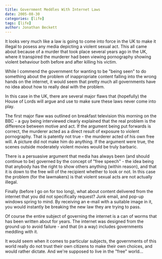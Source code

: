 ```yaml
---
title: Government Meddles With Internet Laws
date: 2005-08-30
categories: [life]
tags: [life]
author: Jonathan Beckett
---
```


It looks very much like a law is going to come into force in the UK to make it illegal to posess any media depicting a violent sexual act. This all came about because of a murder that took place several years ago in the UK, where it transpired the murderer had been viewing pornography showing violent behaviour both before and after killing his victim.

While I commend the government for wanting to be "being seen" to do something about the problem of inappropriate content falling into the wrong hands on the internet, it would seem that pretty much all governments have no idea about how to really deal with the problem.

In this case in the UK, there are several major flaws that (hopefully) the House of Lords will argue and use to make sure these laws never come into play.

The first major flaw was outlined on breakfast television this morning on the BBC - a guy being interviewed clearly explained that the real problem is the difference between motive and act. If the argument being put forwards is correct, the murderer acted as a direct result of exposure to violent pornography. That is patently not true - the murderer acted of his own free will. A picture did not make him do anything. If the argument were true, the scenes outside moderately violent movies would be truly barbaric.

There is a persuasive argument that media has always been (and should continue to be) governed by the concept of "free speech" - the idea being that anybody has the right to show others anything (within reason), and that it is down to the free will of the recipient whether to look or not. In this case the problem (for the lawmakers) is that violent sexual acts are not actually illegal.

Finally (before I go on for too long), what about content delivered from the internet that you did not specifically request? Junk email, and pop-up windows spring to mind. By receiving an e-mail with a suitable image in it, you would instantly be breaking the new law they are trying to pass.

Of course the entire subject of governing the internet is a can of worms that has been written about for years. The internet was designed from the ground up to avoid failure - and that (in a way) includes governments meddling with it.

It would seem when it comes to particular subjects, the governments of this world really do not trust their own citizens to make their own choices, and would rather dictate. And we're supposed to live in the "free" world...